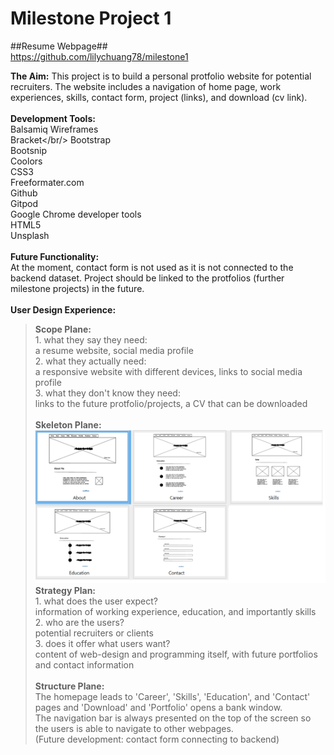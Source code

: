# Milestone Project 1 
##Resume Webpage##
<br />
https://github.com/lilychuang78/milestone1

**The Aim:**
This project is to build a personal protfolio website for potential recruiters.
The website includes a navigation of home page, work experiences, skills, contact form, project (links), and download (cv link).<br />
<br />
**Development Tools:**<br />
Balsamiq Wireframes<br />
Bracket</br/>
Bootstrap<br />
Bootsnip<br />
Coolors<br />
CSS3<br />
Freeformater.com<br />
Github<br />
Gitpod<br />
Google Chrome developer tools<br />
HTML5<br />
Unsplash<br />
<br />
**Future Functionality:**<br />
At the moment, contact form is not used as it is not connected to the backend dataset.
Project should be linked to the protfolios (further milestone projects) in the future.
<br />
<br />
**User Design Experience:**<br />
>**Scope Plane:**<br />
	1. what they say they need:<br /> a resume website, social media profile<br />
	2. what they actually need:<br /> a responsive website with different devices, links to social media profile<br />
	3. what they don't know they need:<br /> links to the future protfolio/projects, a CV that can be downloaded<br /><br />
>**Skeleton Plane:**
    <img src="wireframe.png" alt="wireframes"/><br />
>**Strategy Plan:**<br />
	1. what does the user expect?<br />information of working experience, education, and importantly skills<br />
	2. who are the users?<br />potential recruiters or clients<br />
	3. does it offer what users want?<br />content of web-design and programming itself, with future portfolios and contact information<br /><br />
>**Structure Plane:**<br />
	The homepage leads to 'Career', 'Skills', 'Education', and 'Contact' pages and 'Download' and 'Portfolio' opens a bank window.<br />
	The navigation bar is always presented on the top of the screen so the users is able to navigate to other webpages.<br />
	(Future development: contact form connecting to backend)
